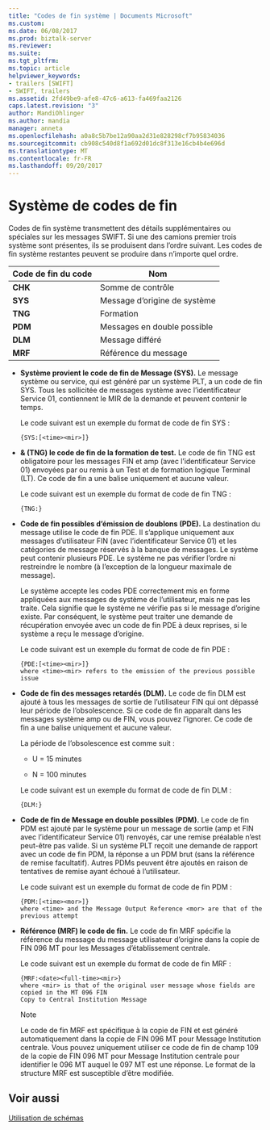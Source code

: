 ```yaml
---
title: "Codes de fin système | Documents Microsoft"
ms.custom: 
ms.date: 06/08/2017
ms.prod: biztalk-server
ms.reviewer: 
ms.suite: 
ms.tgt_pltfrm: 
ms.topic: article
helpviewer_keywords:
- trailers [SWIFT]
- SWIFT, trailers
ms.assetid: 2fd49be9-afe8-47c6-a613-fa469faa2126
caps.latest.revision: "3"
author: MandiOhlinger
ms.author: mandia
manager: anneta
ms.openlocfilehash: a0a8c5b7be12a90aa2d31e828298cf7b95834036
ms.sourcegitcommit: cb908c540d8f1a692d01dc8f313e16cb4b4e696d
ms.translationtype: MT
ms.contentlocale: fr-FR
ms.lasthandoff: 09/20/2017
---
```

# <a name="system-trailers"></a>Système de codes de fin
Codes de fin système transmettent des détails supplémentaires ou spéciales sur les messages SWIFT. Si une des camions premier trois système sont présentes, ils se produisent dans l’ordre suivant. Les codes de fin système restantes peuvent se produire dans n’importe quel ordre.  
  
|Code de fin du code|Nom|  
|------------------|----------|  
|**CHK**|Somme de contrôle|  
|**SYS**|Message d’origine de système|  
|**TNG**|Formation|  
|**PDM**|Messages en double possible|  
|**DLM**|Message différé|  
|**MRF**|Référence du message|  
  
-   **Système provient le code de fin de Message (SYS).** Le message système ou service, qui est généré par un système PLT, a un code de fin SYS. Tous les sollicitée de messages système avec l’identificateur Service 01, contiennent le MIR de la demande et peuvent contenir le temps.  
  
     Le code suivant est un exemple du format de code de fin SYS :  
  
    ```  
    {SYS:[<time><mir>]}  
    ```  
  
-   **& (TNG) le code de fin de la formation de test.** Le code de fin TNG est obligatoire pour les messages FIN et amp (avec l’identificateur Service 01) envoyées par ou remis à un Test et de formation logique Terminal (LT). Ce code de fin a une balise uniquement et aucune valeur.  
  
     Le code suivant est un exemple du format de code de fin TNG :  
  
    ```  
    {TNG:}  
    ```  
  
-   **Code de fin possibles d’émission de doublons (PDE).** La destination du message utilise le code de fin PDE. Il s’applique uniquement aux messages d’utilisateur FIN (avec l’identificateur Service 01) et les catégories de message réservés à la banque de messages. Le système peut contenir plusieurs PDE. Le système ne pas vérifier l’ordre ni restreindre le nombre (à l’exception de la longueur maximale de message).  
  
     Le système accepte les codes PDE correctement mis en forme appliquées aux messages de système de l’utilisateur, mais ne pas les traite. Cela signifie que le système ne vérifie pas si le message d’origine existe. Par conséquent, le système peut traiter une demande de récupération envoyée avec un code de fin PDE à deux reprises, si le système a reçu le message d’origine.  
  
     Le code suivant est un exemple du format de code de fin PDE :  
  
    ```  
    {PDE:[<time><mir>]}  
    where <time><mir> refers to the emission of the previous possible issue  
    ```  
  
-   **Code de fin des messages retardés (DLM).** Le code de fin DLM est ajouté à tous les messages de sortie de l’utilisateur FIN qui ont dépassé leur période de l’obsolescence. Si ce code de fin apparaît dans les messages système amp ou de FIN, vous pouvez l’ignorer. Ce code de fin a une balise uniquement et aucune valeur.  
  
     La période de l’obsolescence est comme suit :  
  
    -   U = 15 minutes  
  
    -   N = 100 minutes  
  
     Le code suivant est un exemple du format de code de fin DLM :  
  
    ```  
    {DLM:}  
    ```  
  
-   **Code de fin de Message en double possibles (PDM).** Le code de fin PDM est ajouté par le système pour un message de sortie (amp et FIN avec l’identificateur Service 01) renvoyés, car une remise préalable n’est peut-être pas valide. Si un système PLT reçoit une demande de rapport avec un code de fin PDM, la réponse a un PDM brut (sans la référence de remise facultatif). Autres PDMs peuvent être ajoutés en raison de tentatives de remise ayant échoué à l’utilisateur.  
  
     Le code suivant est un exemple du format de code de fin PDM :  
  
    ```  
    {PDM:[<time><mor>]}  
    where <time> and the Message Output Reference <mor> are that of the previous attempt  
    ```  
  
-   **Référence (MRF) le code de fin.** Le code de fin MRF spécifie la référence du message du message utilisateur d’origine dans la copie de FIN 096 MT pour les Messages d’établissement centrale.  
  
     Le code suivant est un exemple du format de code de fin MRF :  
  
    ```  
    {MRF:<date><full-time><mir>}  
    where <mir> is that of the original user message whose fields are copied in the MT 096 FIN  
    Copy to Central Institution Message  
    ```  
  
    > [!NOTE]
    >  Le code de fin MRF est spécifique à la copie de FIN et est généré automatiquement dans la copie de FIN 096 MT pour Message Institution centrale. Vous pouvez uniquement utiliser ce code de fin de champ 109 de la copie de FIN 096 MT pour Message Institution centrale pour identifier le 096 MT auquel le 097 MT est une réponse. Le format de la structure MRF est susceptible d’être modifiée.  
  
## <a name="see-also"></a>Voir aussi  
 [Utilisation de schémas](../../adapters-and-accelerators/accelerator-swift/working-with-schemas.md)